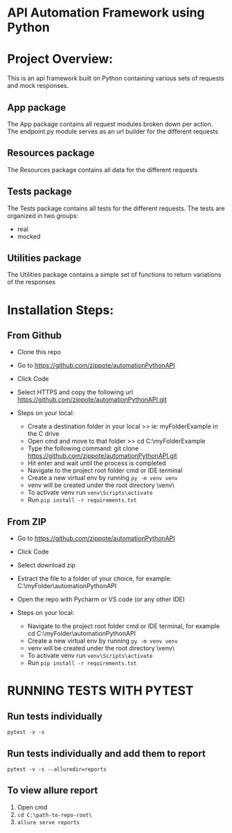 # API Automation Framework using Python
# Project Overview:
This is an api framework built on Python containing various sets of requests and mock responses.

## App package
The App package contains all request modules broken down per action.
The endpoint.py module serves as an url builder for the different requests

## Resources package
The Resources package contains all data for the different requests

## Tests package
The Tests package contains all tests for the different requests.
The tests are organized in two groups:
  - real
  - mocked

## Utilities package
The Utilities package contains a simple set of functions to return variations of the responses

# Installation Steps:
## From Github
  - Clone this repo
  - Go to https://github.com/zippote/automationPythonAPI
  - Click Code
  - Select HTTPS and copy the following url https://github.com/zippote/automationPythonAPI.git

- Steps on your local:
  - Create a destination folder in your local >> ie: myFolderExample in the C drive
  - Open cmd and move to that folder >> cd C:\myFolderExample
  - Type the following command: git clone https://github.com/zippote/automationPythonAPI.git
  - Hit enter and wait until the process is completed
  - Navigate to the project root folder cmd or IDE terminal
  - Create a new virtual env by running `py -m venv venv`
  - venv will be created under the root directory \venv\
  - To activate venv run `venv\Scripts\activate`
  - Run `pip install -r requirements.txt`

## From ZIP
  - Go to https://github.com/zippote/automationPythonAPI
  - Click Code
  - Select download zip
  - Extract the file to a folder of your choice, for example: C:\myFolder\automationPythonAPI
  - Open the repo with Pycharm or VS code (or any other IDE)

- Steps on your local:
  - Navigate to the project root folder cmd or IDE terminal, for example cd C:\myFolder\automationPythonAPI
  - Create a new virtual env by running `py -m venv venv`
  - venv will be created under the root directory \venv\
  - To activate venv run `venv\Scripts\activate`
  - Run `pip install -r requirements.txt`

# RUNNING TESTS WITH PYTEST
## Run tests individually
`pytest -v -s`

## Run tests individually and add them to report
`pytest -v -s --alluredir=reports`


## To view allure report
1. Open cmd
2. `cd C:\path-to-repo-root\`
3. `allure serve reports`
